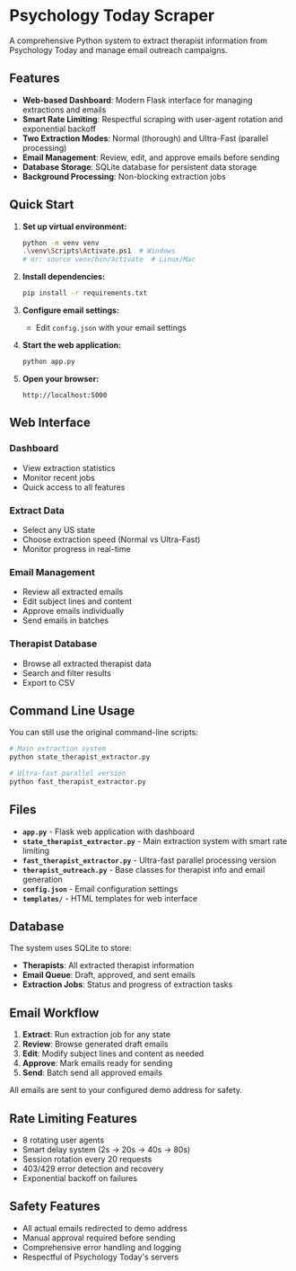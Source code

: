 # Psychology Today Scraper

A comprehensive Python system to extract therapist information from Psychology Today and manage email outreach campaigns.

## Features

- **Web-based Dashboard**: Modern Flask interface for managing extractions and emails
- **Smart Rate Limiting**: Respectful scraping with user-agent rotation and exponential backoff
- **Two Extraction Modes**: Normal (thorough) and Ultra-Fast (parallel processing)
- **Email Management**: Review, edit, and approve emails before sending
- **Database Storage**: SQLite database for persistent data storage
- **Background Processing**: Non-blocking extraction jobs

## Quick Start

1. **Set up virtual environment:**
   ```bash
   python -m venv venv
   .\venv\Scripts\Activate.ps1  # Windows
   # or: source venv/bin/activate  # Linux/Mac
   ```

2. **Install dependencies:**
   ```bash
   pip install -r requirements.txt
   ```

3. **Configure email settings:**
   - Edit `config.json` with your email settings

4. **Start the web application:**
   ```bash
   python app.py
   ```

5. **Open your browser:**
   ```
   http://localhost:5000
   ```

## Web Interface

### Dashboard
- View extraction statistics
- Monitor recent jobs
- Quick access to all features

### Extract Data
- Select any US state
- Choose extraction speed (Normal vs Ultra-Fast)
- Monitor progress in real-time

### Email Management
- Review all extracted emails
- Edit subject lines and content
- Approve emails individually
- Send emails in batches

### Therapist Database
- Browse all extracted therapist data
- Search and filter results
- Export to CSV

## Command Line Usage

You can still use the original command-line scripts:

```bash
# Main extraction system
python state_therapist_extractor.py

# Ultra-fast parallel version  
python fast_therapist_extractor.py
```

## Files

- **`app.py`** - Flask web application with dashboard
- **`state_therapist_extractor.py`** - Main extraction system with smart rate limiting
- **`fast_therapist_extractor.py`** - Ultra-fast parallel processing version
- **`therapist_outreach.py`** - Base classes for therapist info and email generation
- **`config.json`** - Email configuration settings
- **`templates/`** - HTML templates for web interface

## Database

The system uses SQLite to store:
- **Therapists**: All extracted therapist information
- **Email Queue**: Draft, approved, and sent emails
- **Extraction Jobs**: Status and progress of extraction tasks

## Email Workflow

1. **Extract**: Run extraction job for any state
2. **Review**: Browse generated draft emails  
3. **Edit**: Modify subject lines and content as needed
4. **Approve**: Mark emails ready for sending
5. **Send**: Batch send all approved emails

All emails are sent to your configured demo address for safety.

## Rate Limiting Features

- 8 rotating user agents
- Smart delay system (2s → 20s → 40s → 80s)
- Session rotation every 20 requests  
- 403/429 error detection and recovery
- Exponential backoff on failures

## Safety Features

- All actual emails redirected to demo address
- Manual approval required before sending
- Comprehensive error handling and logging
- Respectful of Psychology Today's servers


